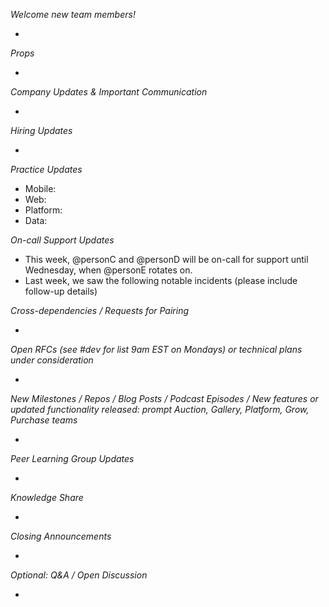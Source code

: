 _Welcome new team members!_

-

_Props_

-

_Company Updates & Important Communication_

-

_Hiring Updates_

-

_Practice Updates_

- Mobile:
- Web:
- Platform:
- Data:

_On-call Support Updates_

- This week, @personC and @personD will be on-call for support until Wednesday, when @personE rotates on.
- Last week, we saw the following notable incidents (please include follow-up details)

_Cross-dependencies / Requests for Pairing_

-

_Open RFCs (see #dev for list 9am EST on Mondays) or technical plans under consideration_

-

_New Milestones / Repos / Blog Posts / Podcast Episodes / New features or updated functionality released: prompt Auction, Gallery,
Platform, Grow, Purchase teams_

-

_Peer Learning Group Updates_

-

_Knowledge Share_

-

_Closing Announcements_

-

_Optional: Q&A / Open Discussion_

-